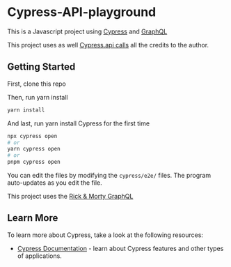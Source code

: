 ﻿# Cypress-API-playground
 
This is a Javascript project using [Cypress](https://www.cypress.io) and [GraphQL](https://graphql.org)

This project uses as well [Cypress.api calls](https://github.com/filiphric/cypress-plugin-api) all the credits to the author. 

## Getting Started

First, clone this repo

Then, run yarn install
```bash
yarn install
```

And last, run yarn install Cypress for the first time
```bash
npx cypress open
# or
yarn cypress open
# or
pnpm cypress open
```



You can edit the files by modifying the `cypress/e2e/` files. The program auto-updates as you edit the file.

This project uses the [Rick & Morty GraphQL](https://rickandmortyapi.com)

## Learn More

To learn more about Cypress, take a look at the following resources:

- [Cypress Documentation](https://docs.cypress.io) - learn about Cypress features and other types of applications.
